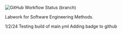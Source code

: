 ![GitHub Workflow Status (branch)](https://img.shields.io/github/actions/workflow/status/meglou752/sem/main.yml?branch=master)

Labwork for Software Engineering Methods.

1/2/24
Testing build of main.yml
Adding badge to github

